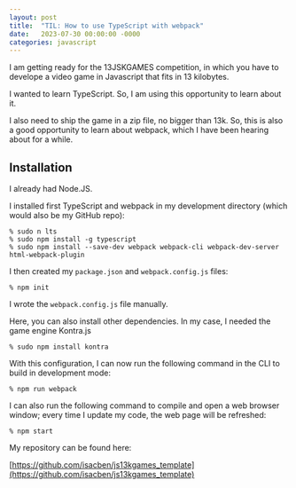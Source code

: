 ```yaml
---
layout: post
title:  "TIL: How to use TypeScript with webpack"
date:   2023-07-30 00:00:00 -0000
categories: javascript
---
```


I am getting ready for the 13JSKGAMES competition, in which you have to develope a video game in Javascript that fits in 13 kilobytes.

I wanted to learn TypeScript. So, I am using this opportunity to learn about it.

I also need to ship the game in a zip file, no bigger than 13k. So, this is also a good opportunity to learn about webpack, which I have been hearing about for a while.

## Installation

I already had Node.JS.

I installed first TypeScript and webpack in my development directory (which would also be my GitHub repo):

```
% sudo n lts
% sudo npm install -g typescript
% sudo npm install --save-dev webpack webpack-cli webpack-dev-server html-webpack-plugin
```

I then created my `package.json` and `webpack.config.js` files:

```
% npm init
```

I wrote the `webpack.config.js` file manually.

Here, you can also install other dependencies. In my case, I needed the game engine Kontra.js

```
% sudo npm install kontra
```

With this configuration, I can now run the following command in the CLI to build in development mode:

```
% npm run webpack
```

I can also run the following command to compile and open a web browser window; every time I update my code, the web page will be refreshed:

```
% npm start
```

My repository can be found here:

[https://github.com/isacben/js13kgames_template](https://github.com/isacben/js13kgames_template)